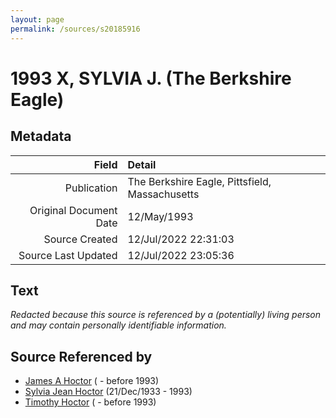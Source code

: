 ```yaml
---
layout: page
permalink: /sources/s20185916
---
```


# 1993 X, SYLVIA J. (The Berkshire Eagle)

## Metadata

Field | Detail
---:|:---
Publication | The Berkshire Eagle, Pittsfield, Massachusetts
Original Document Date | 12/May/1993
Source Created | 12/Jul/2022 22:31:03
Source Last Updated | 12/Jul/2022 23:05:36

## Text

_Redacted because this source is referenced by a (potentially) living person and may contain personally identifiable information._

## Source Referenced by

* [James A Hoctor](../people/@72154199@-james-a-hoctor-b-d1993.md) ( - before 1993)
* [Sylvia Jean Hoctor](../people/@29702140@-sylvia-jean-hoctor-b1933-12-21-d1993.md) (21/Dec/1933 - 1993)
* [Timothy Hoctor](../people/@74378972@-timothy-hoctor-b-d1993.md) ( - before 1993)
